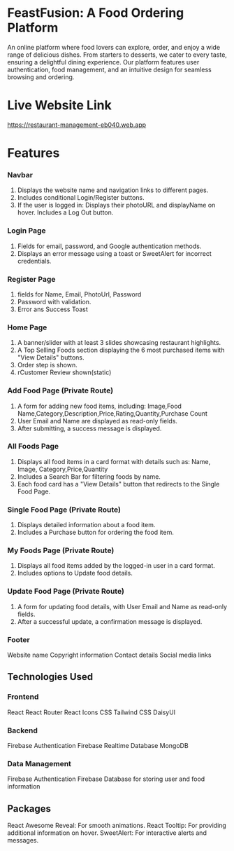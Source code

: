 # FeastFusion: A Food Ordering Platform

An online platform where food lovers can explore, order, and enjoy a wide range of delicious dishes. From starters to desserts, we cater to every taste, ensuring a delightful dining experience. Our platform features user authentication, food management, and an intuitive design for seamless browsing and ordering.

# Live Website Link

https://restaurant-management-eb040.web.app

# Features

### Navbar
1. Displays the website name and navigation links to different pages.
2. Includes conditional Login/Register buttons.
3. If the user is logged in:
     Displays their photoURL and displayName on hover.
     Includes a Log Out button.

### Login Page
1. Fields for email, password, and Google authentication methods.
2. Displays an error message using a toast or SweetAlert for incorrect credentials.

### Register Page

1. fields for Name, Email, PhotoUrl, Password
2. Password with validation.
3. Error ans Success Toast

### Home Page

1. A banner/slider with at least 3 slides showcasing restaurant highlights.
2. A Top Selling Foods section displaying the 6 most purchased items with "View Details" buttons.
3. Order step is shown.
4. rCustomer Review shown(static)

### Add Food Page (Private Route)

1. A form for adding new food items, including:
Image,Food Name,Category,Description,Price,Rating,Quantity,Purchase Count
2. User Email and Name are displayed as read-only fields.
3. After submitting, a success message is displayed.

### All Foods Page
1. Displays all food items in a card format with details such as:
Name, Image, Category,Price,Quantity
2. Includes a Search Bar for filtering foods by name.
3. Each food card has a "View Details" button that redirects to the Single Food Page.

### Single Food Page (Private Route)
1. Displays detailed information about a food item.
2. Includes a Purchase button for ordering the food item.

### My Foods Page (Private Route)
1. Displays all food items added by the logged-in user in a card format.
2. Includes options to Update food details.

### Update Food Page (Private Route)
1. A form for updating food details, with User Email and Name as read-only fields.
2. After a successful update, a confirmation message is displayed.

### Footer

Website name
Copyright information
Contact details
Social media links

## Technologies Used

### Frontend

React
React Router
React Icons
CSS
Tailwind CSS
DaisyUI

### Backend
Firebase Authentication
Firebase Realtime Database
MongoDB 
### Data Management
Firebase Authentication
Firebase Database for storing user and food information

## Packages
React Awesome Reveal: For smooth animations.
React Tooltip: For providing additional information on hover.
SweetAlert: For interactive alerts and messages.